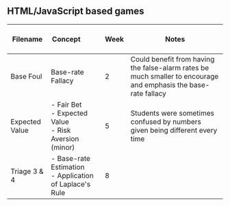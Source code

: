 ## HTML/JavaScript based games

| Filename       | &nbsp; &nbsp; &nbsp; &nbsp; &nbsp; &nbsp; &nbsp; &nbsp; &nbsp; &nbsp; Concept&nbsp; &nbsp; &nbsp; &nbsp; &nbsp; &nbsp; &nbsp; &nbsp; &nbsp; &nbsp; &nbsp; | Week | Notes                                                        |
| -------------- | ------------------------------------------------------------ | ---- | ------------------------------------------------------------ |
| Base Foul      | Base-rate Fallacy                                            | 2    | Could benefit from having the false-alarm rates be much smaller to encourage and emphasis the base-rate fallacy |
| Expected Value | - Fair Bet<br />- Expected Value<br />- Risk Aversion (minor) | 5    | Students were sometimes confused by numbers given being different every time |
| Triage 3 & 4   | - Base-rate Estimation<br />- Application of Laplace's Rule  | 8    |                                                              |



